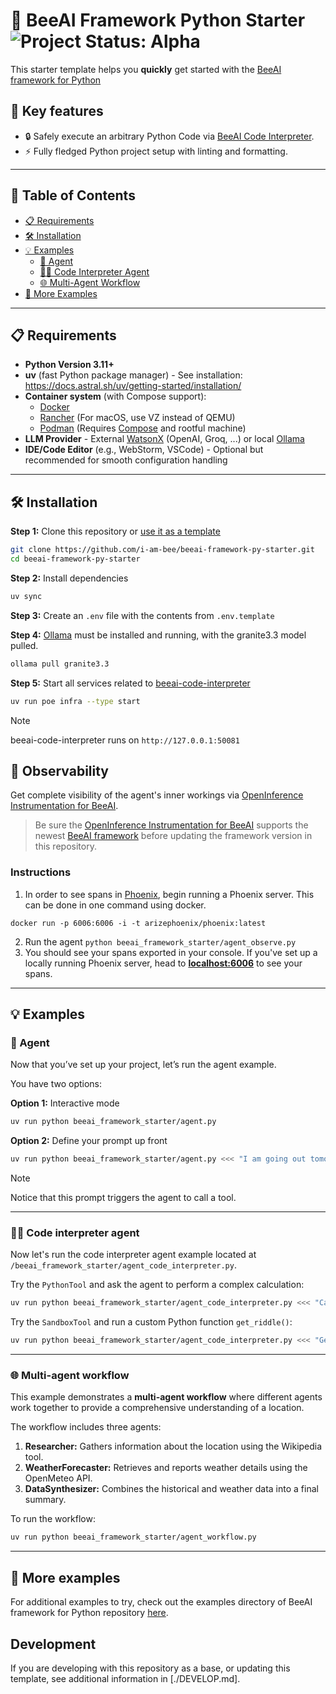# 🚀 BeeAI Framework Python Starter <img align="cener" alt="Project Status: Alpha" src="https://img.shields.io/badge/Status-Alpha-red">

This starter template helps you **quickly** get started with the [BeeAI framework for Python](https://github.com/i-am-bee/beeai-framework/tree/main/python)

## 🌟 Key features

- 🔒 Safely execute an arbitrary Python Code via [BeeAI Code Interpreter](https://github.com/i-am-bee/beeai-code-interpreter).
- ⚡ Fully fledged Python project setup with linting and formatting.

---

## 📖 Table of Contents

- [📋 Requirements](#-requirements)  
- [🛠️ Installation](#️-installation)  
- [💡 Examples](#-examples)  
  - [🤖 Agent](#-agent)  
  - [🧑‍💻 Code Interpreter Agent](#-code-interpreter-agent)  
  - [🌐 Multi-Agent Workflow](#-multi-agent-workflow)  
- [🎯 More Examples](#-more-examples)  

---

## 📋 Requirements

- **Python Version 3.11+**
- **uv** (fast Python package manager) - See installation: https://docs.astral.sh/uv/getting-started/installation/
- **Container system** (with Compose support):
    - [Docker](https://www.docker.com/)
    - [Rancher](https://www.rancher.com/) (For macOS, use VZ instead of QEMU)
    - [Podman](https://podman.io/) (Requires [Compose](https://podman-desktop.io/docs/compose/setting-up-compose) and rootful machine)
- **LLM Provider** - External [WatsonX](https://www.ibm.com/watsonx) (OpenAI, Groq, ...) or local [Ollama](https://ollama.com)
- **IDE/Code Editor** (e.g., WebStorm, VSCode) - Optional but recommended for smooth configuration handling

---

## 🛠️ Installation

**Step 1:** Clone this repository or [use it as a template](https://github.com/new?template_name=beeai-framework-py-starter&template_owner=i-am-bee)
```sh
git clone https://github.com/i-am-bee/beeai-framework-py-starter.git
cd beeai-framework-py-starter
```

**Step 2:** Install dependencies
```sh
uv sync
```

**Step 3:** Create an `.env` file with the contents from `.env.template`

**Step 4:** [Ollama](https://ollama.com/) must be installed and running, with the granite3.3 model pulled.
```sh
ollama pull granite3.3
```

**Step 5:** Start all services related to [beeai-code-interpreter](https://github.com/i-am-bee/beeai-code-interpreter)
```sh
uv run poe infra --type start
```

> [!NOTE]
> beeai-code-interpreter runs on `http://127.0.0.1:50081`

## 🔎 Observability

Get complete visibility of the agent's inner workings via [OpenInference Instrumentation for BeeAI](https://github.com/Arize-ai/openinference/tree/main/python/instrumentation/openinference-instrumentation-beeai).

> Be sure the [OpenInference Instrumentation for BeeAI](https://github.com/Arize-ai/openinference/tree/main/python/instrumentation/openinference-instrumentation-beeai) supports the newest [BeeAI framework](https://github.com/i-am-bee/beeai-framework/tree/main/python) before updating the framework version in this repository.

### Instructions

1. In order to see spans in [Phoenix](https://github.com/Arize-ai/phoenix), begin running a Phoenix server. This can be done in one command using docker.

```
docker run -p 6006:6006 -i -t arizephoenix/phoenix:latest
```

2. Run the agent `python beeai_framework_starter/agent_observe.py`
3. You should see your spans exported in your console. If you've set up a locally running Phoenix server, head to [**localhost:6006**](http://localhost:6006/projects) to see your spans.

---

## 💡 Examples
 
### 🤖 Agent

Now that you’ve set up your project, let’s run the agent example.

You have two options:

**Option 1:** Interactive mode
```sh
uv run python beeai_framework_starter/agent.py
```

**Option 2:** Define your prompt up front
```sh
uv run python beeai_framework_starter/agent.py <<< "I am going out tomorrow morning to walk around Boston. What should I plan to wear?"
```

> [!NOTE]
> Notice that this prompt triggers the agent to call a tool.

---

### 🧑‍💻 Code interpreter agent

Now let's run the code interpreter agent example located at `/beeai_framework_starter/agent_code_interpreter.py`.

Try the `PythonTool` and ask the agent to perform a complex calculation:
```sh
uv run python beeai_framework_starter/agent_code_interpreter.py <<< "Calculate 534*342?"
```

Try the `SandboxTool` and run a custom Python function `get_riddle()`:

```sh
uv run python beeai_framework_starter/agent_code_interpreter.py <<< "Generate a riddle"
```

---

### 🌐 Multi-agent workflow

This example demonstrates a **multi-agent workflow** where different agents work together to provide a comprehensive understanding of a location.

The workflow includes three agents:

1. **Researcher:** Gathers information about the location using the Wikipedia tool.
2. **WeatherForecaster:** Retrieves and reports weather details using the OpenMeteo API.
3. **DataSynthesizer:** Combines the historical and weather data into a final summary.

To run the workflow:

```sh
uv run python beeai_framework_starter/agent_workflow.py
```

---

## 🎯 More examples

For additional examples to try, check out the examples directory of BeeAI framework for Python repository [here](https://github.com/i-am-bee/beeai-framework/blob/main/python/examples).

## Development

If you are developing with this repository as a base, or updating this template, see additional information in [./DEVELOP.md].
